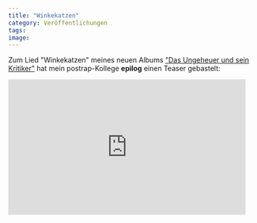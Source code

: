 ```yaml
---
title: "Winkekatzen"
category: Veröffentlichungen
tags: 
image: 
---
```


Zum Lied "Winkekatzen" meines neuen Albums ["Das Ungeheuer und sein Kritiker"](http://www.postrap.de/releases/das-ungeheuer-und-sein-kritiker/) hat mein postrap-Kollege **epilog** einen Teaser gebastelt:  
<iframe src="http://www.youtube.com/embed/z4mZNQUmVW8" frameborder="0" width="480" height="274"></iframe>
